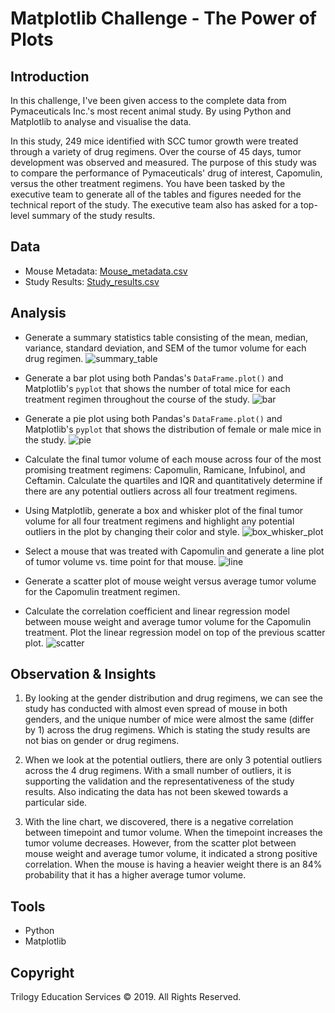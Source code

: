 # Matplotlib Challenge - The Power of Plots

## Introduction

In this challenge, I've been given access to the complete data from Pymaceuticals Inc.'s most recent animal study. By using Python and Matplotlib to analyse and visualise the data.

In this study, 249 mice identified with SCC tumor growth were treated through a variety of drug regimens. Over the course of 45 days, tumor development was observed and measured. The purpose of this study was to compare the performance of Pymaceuticals' drug of interest, Capomulin, versus the other treatment regimens. You have been tasked by the executive team to generate all of the tables and figures needed for the technical report of the study. The executive team also has asked for a top-level summary of the study results.


## Data
* Mouse Metadata: [Mouse_metadata.csv](Resources/Mouse_metadata.csv)
* Study Results: [Study_results.csv](Resources/Study_results.csv)


## Analysis
* Generate a summary statistics table consisting of the mean, median, variance, standard deviation, and SEM of the tumor volume for each drug regimen.
![summary_table](Images/summary_table.png)

* Generate a bar plot using both Pandas's `DataFrame.plot()` and Matplotlib's `pyplot` that shows  the number of total mice for each treatment regimen throughout the course of the study.
![bar](Images/bar_plot.png)

* Generate a pie plot using both Pandas's `DataFrame.plot()` and Matplotlib's `pyplot` that shows the distribution of female or male mice in the study.
![pie](Images/pie_plot.png)

* Calculate the final tumor volume of each mouse across four of the most promising treatment regimens: Capomulin, Ramicane, Infubinol, and Ceftamin. Calculate the quartiles and IQR and quantitatively determine if there are any potential outliers across all four treatment regimens.

* Using Matplotlib, generate a box and whisker plot of the final tumor volume for all four treatment regimens and highlight any potential outliers in the plot by changing their color and style.
![box_whisker_plot](Images/box_whisker_plot.png)

* Select a mouse that was treated with Capomulin and generate a line plot of tumor volume vs. time point for that mouse.
![line](Images/line_plot.png)

* Generate a scatter plot of mouse weight versus average tumor volume for the Capomulin treatment regimen.

* Calculate the correlation coefficient and linear regression model between mouse weight and average tumor volume for the Capomulin treatment. Plot the linear regression model on top of the previous scatter plot.
![scatter](Images/scatter_plot.png)


## Observation & Insights
1. By looking at the gender distribution and drug regimens, we can see the study has conducted with almost even spread of mouse in both genders, and the unique number of mice were almost the same (differ by 1) across the drug regimens. Which is stating the study results are not bias on gender or drug regimens.

2. When we look at the potential outliers, there are only 3 potential outliers across the 4 drug regimens. With a small number of outliers, it is supporting the validation and the representativeness of the study results. Also indicating the data has not been skewed towards a particular side.

3. With the line chart, we discovered, there is a negative correlation between timepoint and tumor volume. When the timepoint increases the tumor volume decreases. However, from the scatter plot between mouse weight and average tumor volume, it indicated a strong positive correlation. When the mouse is having a heavier weight there is an 84% probability that it has a higher average tumor volume.


## Tools
* Python
* Matplotlib


## Copyright

Trilogy Education Services © 2019. All Rights Reserved.
